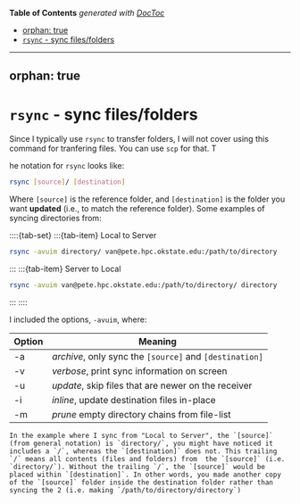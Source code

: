 <!-- START doctoc generated TOC please keep comment here to allow auto update -->
<!-- DON'T EDIT THIS SECTION, INSTEAD RE-RUN doctoc TO UPDATE -->
**Table of Contents**  *generated with [DocToc](https://github.com/thlorenz/doctoc)*

  - [orphan: true](#orphan-true)
- [`rsync` - sync files/folders](#rsync---sync-filesfolders)

<!-- END doctoc generated TOC please keep comment here to allow auto update -->

---
orphan: true
---

# `rsync` - sync files/folders 

Since I typically use `rsync` to transfer folders, I will not cover using this command for tranfering files. You can use `scp` for that. T

he notation for `rsync` looks like:

```bash
rsync [source]/ [destination]
```

Where `[source]` is the reference folder, and `[destination]` is the folder you want **updated**  (i.e., to match the reference folder). Some examples of syncing directories from:

::::{tab-set} 
:::{tab-item} Local to Server
```bash 
rsync -avuim directory/ van@pete.hpc.okstate.edu:/path/to/directory 
```
:::
:::{tab-item} Server to Local
```bash
rsync -avuim van@pete.hpc.okstate.edu:/path/to/directory/ directory  
```
:::
::::

I included the options, `-avuim`, where:

| Option | Meaning |
| --- | --- | 
| -a | *archive*, only sync the `[source]` and `[destination]` |
| -v | *verbose*, print sync information on screen |
| -u | *update*,  skip files that are newer on the receiver |
| -i | *inline*, update destination files in-place |
| -m | *prune* empty directory chains from file-list |

```{note}
In the example where I sync from "Local to Server", the `[source]` (from general notation) is `directory/`, you might have noticed it includes a `/`, whereas the `[destination]` does not. This trailing `/` means all contents (files and folders) from  the `[source]` (i.e. `directory/`). Without the trailing `/`, the `[source]` would be placed within `[destination]`. In other words, you made another copy of the `[source]` folder inside the destination folder rather than syncing the 2 (i.e. making `/path/to/directory/directory`)
```